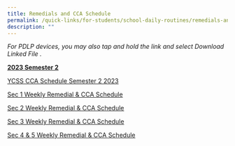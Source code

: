 ```yaml
---
title: Remedials and CCA Schedule
permalink: /quick-links/for-students/school-daily-routines/remedials-and-cca-schedule/
description: ""
---
```

_For PDLP devices, you may also tap and hold the link and select Download Linked File ._

<u>**2023 Semester 2**</u> <br>

[YCSS CCA Schedule Semester 2 2023](/files/updated-school%20website_ycss%20cca%20schedule%20semester%202,%202023.pdf)

[Sec 1 Weekly Remedial &amp; CCA Schedule](/files/sec%201%20weekly%20remedial_cca%20routine%202023%20semester%202_(26%20jun%202023).pdf)

[Sec 2 Weekly Remedial &amp; CCA Schedule](/files/sec%202%20weekly%20remedial_cca%20routine%202023%20semester%202_(26%20jun%202023).pdf)

[Sec 3 Weekly Remedial &amp; CCA Schedule](/files/sec%203%20weekly%20remedial_cca%20routine%202023%20semester%202_(26%20jun%202023).pdf)

[Sec 4 &amp; 5 Weekly Remedial &amp; CCA Schedule](/files/sec%204&amp;5%20weekly%20remedial_cca%20routine%202023%20semester%202_(26%20jun%202023).pdf)

